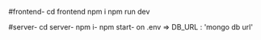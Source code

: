 #frontend-
cd frontend
npm i
npm run dev

#server-
cd server-
npm i-
npm start-
on .env => DB_URL : 'mongo db url'
